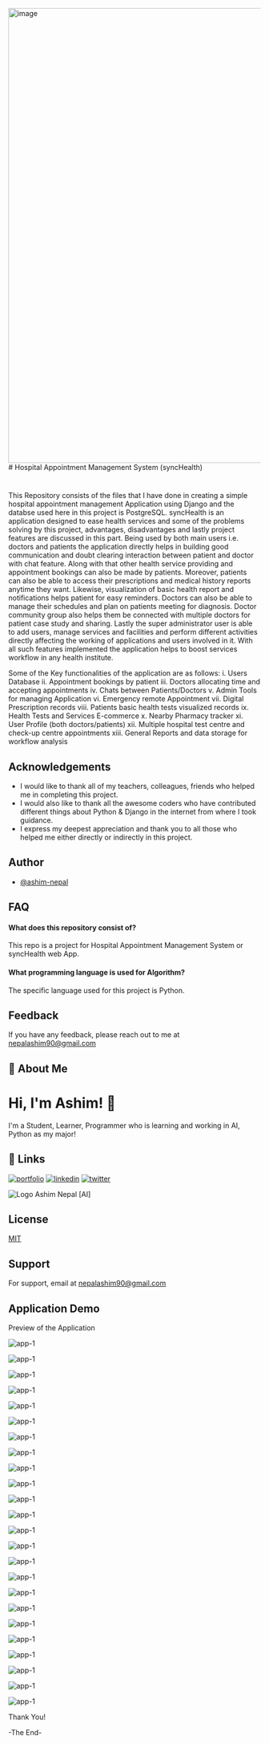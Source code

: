 <img width="1896" height="906" alt="image" src="https://github.com/user-attachments/assets/c2a838e2-c1aa-4b7c-bb99-4e94cd34ccdf" /># Hospital Appointment Management System (syncHealth)
# 

This Repository consists of the files that I have done in creating a simple hospital appointment management Application using Django and the databse used here in this project is PostgreSQL. syncHealth is an application designed to ease health services and some of the problems solving by this project, advantages, disadvantages and lastly project features are discussed in this part. Being used by both main users i.e. doctors and patients the application directly helps in building good communication and doubt clearing interaction between patient and doctor with chat feature. Along with that other health service providing and appointment bookings can also be made by patients. Moreover, patients can also be able to access their prescriptions and medical history reports anytime they want. Likewise, visualization of basic health report and notifications helps patient for easy reminders. Doctors can also be able to manage their schedules and plan on patients meeting for diagnosis. Doctor community group also helps them be connected with multiple doctors for patient case study and sharing. Lastly the super administrator user is able to add users, manage services and facilities and perform different activities directly affecting the working of applications and users involved in it. With all such features implemented the application helps to boost services workflow in any health institute.

Some of the Key functionalities of the application are as follows:
i. Users Database
ii. Appointment bookings by patient
iii. Doctors allocating time and accepting appointments
iv. Chats between Patients/Doctors
v. Admin Tools for managing Application
vi. Emergency remote Appointment
vii. Digital Prescription records
viii. Patients basic health tests visualized records
ix. Health Tests and Services E-commerce
x. Nearby Pharmacy tracker
xi. User Profile (both doctors/patients)
xii. Multiple hospital test centre and check-up centre appointments
xiii. General Reports and data storage for workflow analysis



## Acknowledgements

- I would like to thank all of my teachers, colleagues, friends who helped me in completing this project.
- I would also like to thank all the awesome coders who have contributed different things about Python & Django in the internet from where I took guidance.
- I express my deepest appreciation and thank you to all those who helped me either directly or indirectly in this project.  


## Author

- [@ashim-nepal](https://www.github.com/ashim-nepal)

## FAQ

#### What does this repository consist of?

This repo is a project for Hospital Appointment Management System or syncHealth web App.


#### What programming language is used for Algorithm?

The specific language used for this project is Python.

## Feedback

If you have any feedback, please reach out to me at nepalashim90@gmail.com


## 🚀 About Me
# Hi, I'm Ashim! 👋
I'm a Student, Learner, Programmer who is learning and working in AI, Python as my major!



## 🔗 Links
[![portfolio](https://img.shields.io/badge/my_portfolio-000?style=for-the-badge&logo=ko-fi&logoColor=white)](https://ashimnepal.com.np/)
[![linkedin](https://img.shields.io/badge/linkedin-0A66C2?style=for-the-badge&logo=linkedin&logoColor=white)](https://www.linkedin.com/in/ashim-nepal)
[![twitter](https://img.shields.io/badge/twitter-1DA1F2?style=for-the-badge&logo=twitter&logoColor=white)](https://twitter.com/asnp_ash)

![Logo](https://github.com/ashim-nepal/images/blob/main/logoNewNobg.png?raw=true)
Ashim Nepal [AI]

## License

[MIT](https://choosealicense.com/licenses/mit/)

## Support

For support, email at nepalashim90@gmail.com


## Application Demo

Preview of the Application


![app-1](https://github.com/ashim-nepal/FYP_AshimNepal_2329760/blob/main/images/Screenshot%202025-07-13%20091339.png)
<br>

![app-1](https://github.com/ashim-nepal/FYP_AshimNepal_2329760/blob/main/images/Screenshot%202025-07-13%20091349.png)
<br>

![app-1](https://github.com/ashim-nepal/FYP_AshimNepal_2329760/blob/main/images/Screenshot%202025-07-13%20091404.png)
<br>


![app-1](https://github.com/ashim-nepal/FYP_AshimNepal_2329760/blob/main/images/Screenshot%202025-07-13%20091419.png)
<br>

![app-1](https://github.com/ashim-nepal/FYP_AshimNepal_2329760/blob/main/images/Screenshot%202025-07-13%20091454.png)
<br>

![app-1](https://github.com/ashim-nepal/FYP_AshimNepal_2329760/blob/main/images/Screenshot%202025-07-13%20091530.png)
<br>


![app-1](https://github.com/ashim-nepal/FYP_AshimNepal_2329760/blob/main/images/Screenshot%202025-07-13%20091608.png)
<br>


![app-1](https://github.com/ashim-nepal/FYP_AshimNepal_2329760/blob/main/images/Screenshot%202025-07-13%20091630.png)
<br>


![app-1](https://github.com/ashim-nepal/FYP_AshimNepal_2329760/blob/main/images/Screenshot%202025-07-13%20091725.png)
<br>


![app-1](https://github.com/ashim-nepal/FYP_AshimNepal_2329760/blob/main/images/Screenshot%202025-07-13%20091805.png)
<br>

![app-1](https://github.com/ashim-nepal/FYP_AshimNepal_2329760/blob/main/images/Screenshot%202025-07-13%20091813.png)
<br>

![app-1](https://github.com/ashim-nepal/FYP_AshimNepal_2329760/blob/main/images/Screenshot%202025-07-13%20091843.png)
<br>

![app-1](https://github.com/ashim-nepal/FYP_AshimNepal_2329760/blob/main/images/Screenshot%202025-07-13%20091909.png)
<br>


![app-1](https://github.com/ashim-nepal/FYP_AshimNepal_2329760/blob/main/images/Screenshot%202025-07-13%20091922.png)
<br>

![app-1](https://github.com/ashim-nepal/FYP_AshimNepal_2329760/blob/main/images/Screenshot%202025-07-13%20091951.png)
<br>

![app-1](https://github.com/ashim-nepal/FYP_AshimNepal_2329760/blob/main/images/Screenshot%202025-07-13%20092339.png)
<br>


![app-1](https://github.com/ashim-nepal/FYP_AshimNepal_2329760/blob/main/images/Screenshot%202025-07-13%20092627.png)
<br>


![app-1](https://github.com/ashim-nepal/FYP_AshimNepal_2329760/blob/main/images/Screenshot%202025-07-13%20092635.png)
<br>


![app-1](https://github.com/ashim-nepal/FYP_AshimNepal_2329760/blob/main/images/Screenshot%202025-07-13%20092738.png)
<br>

![app-1](https://github.com/ashim-nepal/FYP_AshimNepal_2329760/blob/main/images/Screenshot%202025-07-13%20092745.png)
<br>

 
![app-1](https://github.com/ashim-nepal/FYP_AshimNepal_2329760/blob/main/images/Screenshot%202025-07-13%20092857.png)
<br>


![app-1](https://github.com/ashim-nepal/FYP_AshimNepal_2329760/blob/main/images/Screenshot%202025-07-13%20092904.png)
<br>

![app-1](https://github.com/ashim-nepal/FYP_AshimNepal_2329760/blob/main/images/Screenshot%202025-07-13%20093033.png)
<br>


![app-1](https://github.com/ashim-nepal/FYP_AshimNepal_2329760/blob/main/images/Screenshot%202025-07-13%20093044.png)



Thank You!


-The End-



